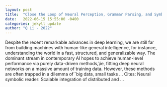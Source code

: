```yaml
---
layout: post
title:  "Close the Loop of Neural Perception, Grammar Parsing, and Symbolic Reasoning"
date:   2022-06-15 15:55:00 -0400
categories: jekyll update
author: "Q Li - 2022"
---
```

Despite the recent remarkable advances in deep learning, we are still far from building machines with human-like general intelligence, for instance, understanding the world in a fast, structured, and generalizable way. The dominant stream in contemporary AI hopes to achieve human-level performance via purely data-driven methods,\ie, fitting deep neural networks on a massive amount of training data. However, these methods are often trapped in a dilemma of``big data, small tasks   …
Cites: ‪Neural symbolic reader: Scalable integration of distributed and …‬  